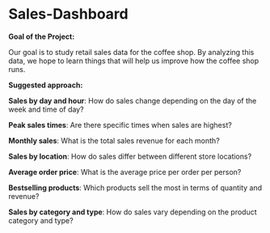 # Sales-Dashboard

******Goal of the Project:******

Our goal is to study retail sales data for the coffee shop. By analyzing this data, we hope to learn things that will help us improve how the coffee shop runs.

******Suggested approach:******

**Sales by day and hour**: How do sales change depending on the day of the week and time of day?

**Peak sales times**: Are there specific times when sales are highest?

**Monthly sales**: What is the total sales revenue for each month?

**Sales by location**: How do sales differ between different store locations?

**Average order price**: What is the average price per order per person?

**Bestselling products**: Which products sell the most in terms of quantity and revenue?

**Sales by category and type**: How do sales vary depending on the product category and type?
